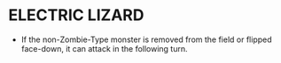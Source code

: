 
# ELECTRIC LIZARD

*   If the non-Zombie-Type monster is removed from the field or flipped face-down, it can attack in the following turn.

  
